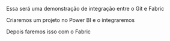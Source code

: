 Essa será uma demonstração de integração entre o Git e Fabric

Criaremos um projeto no Power BI e o integraremos

Depois faremos isso com o Fabric




